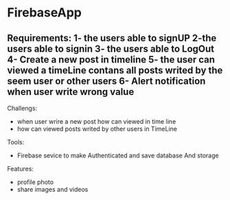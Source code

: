 # FirebaseApp


Requirements:
1- the users able to signUP
2-the users able to signin
3- the users able to LogOut
4-  Create a new post in timeline
5- the user can viewed a timeLine contans all posts writed by the seem user or other users 
6- Alert notification when user write wrong value
----------------------------------------------------------------
Challengs:
- when user wrire a new post how can viewed in time line 
- how can viewed posts writed by other users in TimeLine


Tools:
- Firebase sevice to make Authenticated and save database And storage


Features:
- profile photo
- share images and videos

